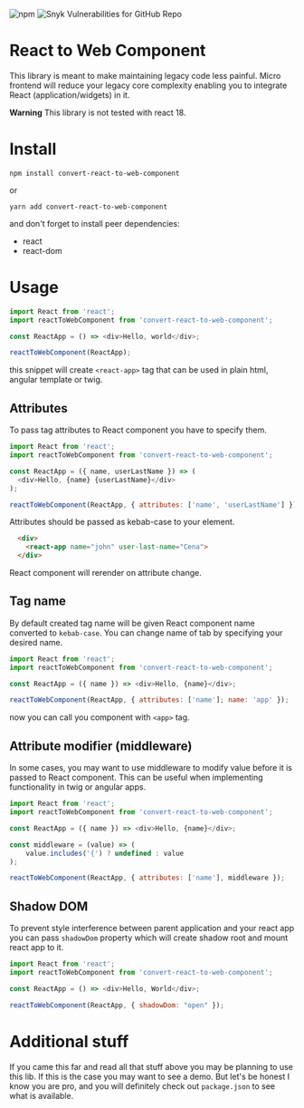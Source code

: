 ![npm](https://img.shields.io/npm/v/convert-react-to-web-component)
![Snyk Vulnerabilities for GitHub Repo](https://img.shields.io/snyk/vulnerabilities/github/SIL0RAK/convert-react-to-web-component)

# React to Web Component

  This library is meant to make maintaining legacy code less painful. Micro frontend will reduce your legacy core complexity enabling you to integrate React (application/widgets) in it.
  
  **Warning**
  This library is not tested with react 18.

# Install

    npm install convert-react-to-web-component
    
 or

    yarn add convert-react-to-web-component

and don't forget to install peer dependencies:
    
   * react
   * react-dom

# Usage

```javascript
import React from 'react';
import reactToWebComponent from 'convert-react-to-web-component';

const ReactApp = () => <div>Hello, world</div>;

reactToWebComponent(ReactApp);
```

this snippet will create `<react-app>` tag that can be used in plain html, angular template or twig.

## Attributes

To pass tag attributes to React component you have to specify them.

```javascript
import React from 'react';
import reactToWebComponent from 'convert-react-to-web-component';

const ReactApp = ({ name, userLastName }) => (
  <div>Hello, {name} {userLastName}</div>
);

reactToWebComponent(ReactApp, { attributes: ['name', 'userLastName'] });
```

Attributes should be passed as kebab-case to your element.

```html
  <div>
    <react-app name="john" user-last-name="Cena">
  </div>
```

React component will rerender on attribute change.

## Tag name

By default created tag name will be given React component name converted to `kebab-case`. You can change name of tab by specifying your desired name.

```javascript
import React from 'react';
import reactToWebComponent from 'convert-react-to-web-component';

const ReactApp = ({ name }) => <div>Hello, {name}</div>;

reactToWebComponent(ReactApp, { attributes: ['name']; name: 'app' });
```

now you can call you component with `<app>` tag.

## Attribute modifier (middleware)

In some cases, you may want to use middleware to modify value before it is passed to React component. This can be useful when implementing functionality in twig or angular apps.

```javascript
import React from 'react';
import reactToWebComponent from 'convert-react-to-web-component';

const ReactApp = ({ name }) => <div>Hello, {name}</div>;

const middleware = (value) => (
    value.includes('{') ? undefined : value
);

reactToWebComponent(ReactApp, { attributes: ['name'], middleware });
```
## Shadow DOM


 To prevent style interference between parent application and your react app you can pass `shadowDom` property which will create shadow root and mount react app to it.

```javascript
import React from 'react';
import reactToWebComponent from 'convert-react-to-web-component';

const ReactApp = () => <div>Hello, World</div>;

reactToWebComponent(ReactApp, { shadowDom: "open" });
```

# Additional stuff

If you came this far and read all that stuff above you may be planning to use this lib. If this is the case you may want to see a demo. But let's be honest I know you are pro, and you will definitely check out `package.json` to see what is available.